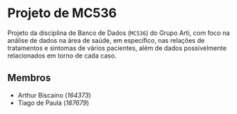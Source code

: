 # Projeto de MC536

Projeto da disciplina de Banco de Dados (`MC536`) do Grupo Arti, com foco na análise de dados na área de saúde, em específico, nas relações de tratamentos e sintomas de vários pacientes, além de dados possivelmente relacionados em torno de cada caso.

## Membros

- Arthur Biscaino (*164373*)
- Tiago de Paula (*187679*)